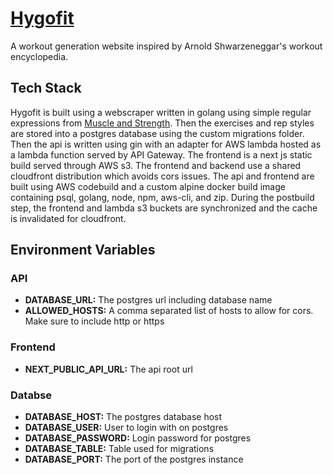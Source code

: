 # [Hygofit](https://hygofit.com)

A workout generation website inspired by Arnold Shwarzeneggar's workout encyclopedia.

## Tech Stack

Hygofit is built using a webscraper written in golang using simple regular expressions from
[Muscle and Strength](https://www.muscleandstrength.com/exercises). Then the exercises and
rep styles are stored into a postgres database using the custom migrations folder. Then the api
is written using gin with an adapter for AWS lambda hosted as a lambda function served by API Gateway.
The frontend is a next js static build served through AWS s3. The frontend and backend use a shared
cloudfront distribution which avoids cors issues. The api and frontend are built using AWS codebuild
and a custom alpine docker build image containing psql, golang, node, npm, aws-cli, and zip.
During the postbuild step, the frontend and lambda s3 buckets are synchronized and
the cache is invalidated for cloudfront.

## Environment Variables

### API

- **DATABASE_URL:** The postgres url including database name
- **ALLOWED_HOSTS:** A comma separated list of hosts to allow for cors. Make sure to include http or https

### Frontend

- **NEXT_PUBLIC_API_URL:** The api root url

### Databse

- **DATABASE_HOST:** The postgres database host
- **DATABASE_USER:** User to login with on postgres
- **DATABASE_PASSWORD:** Login password for postgres
- **DATABASE_TABLE:** Table used for migrations
- **DATABASE_PORT:** The port of the postgres instance
